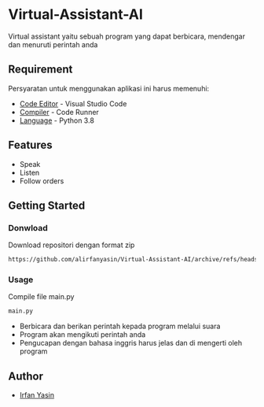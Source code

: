 # Virtual-Assistant-AI
Virtual assistant yaitu sebuah program yang dapat berbicara, mendengar dan menuruti perintah anda
## Requirement
Persyaratan untuk menggunakan aplikasi ini harus memenuhi:
- [Code Editor](https://code.visualstudio.com/) - Visual Studio Code
- [Compiler](https://marketplace.visualstudio.com/items?itemName=formulahendry.code-runner) - Code Runner
- [Language](https://www.python.org/) - Python 3.8
## Features
- Speak 
- Listen
- Follow orders
## Getting Started
### Donwload
Download repositori dengan format zip
```sh
https://github.com/alirfanyasin/Virtual-Assistant-AI/archive/refs/heads/main.zip
```

### Usage
Compile file main.py
```sh
main.py
```
- Berbicara dan berikan perintah kepada program melalui suara
- Program akan mengikuti perintah anda
- Pengucapan dengan bahasa inggris harus jelas dan di mengerti oleh program

## Author
- [Irfan Yasin](https://github.com/alirfanyasin)
